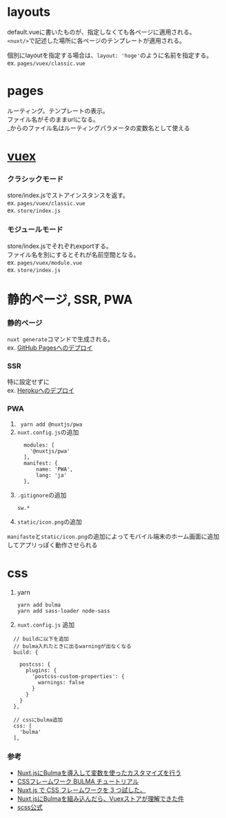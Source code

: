 # layouts
default.vueに書いたものが、指定しなくても各ページに適用される。    
`<nuxt/>`で記述した場所に各ページのテンプレートが適用される。     
      
個別にlayoutを指定する場合は、`layout: 'hoge'`のように名前を指定する。      
ex. `pages/vuex/classic.vue`    

# pages
ルーティング。テンプレートの表示。      
ファイル名がそのままurlになる。    
_からのファイル名はルーティングパラメータの変数名として使える    

# [vuex](https://ja.nuxtjs.org/guide/vuex-store/)    
### クラシックモード
store/index.jsでストアインスタンスを返す。    
ex. `pages/vuex/classic.vue`       
ex. `store/index.js`

### モジュールモード
store/index.jsでそれぞれexportする。    
ファイル名を別にするとそれが名前空間となる。    
ex. `pages/vuex/module.vue`     
ex. `store/index.js`


# 静的ページ, SSR, PWA
### 静的ページ
`nuxt generate`コマンドで生成される。     
ex. [GitHub Pagesへのデプロイ](https://ja.nuxtjs.org/faq/github-pages)

### SSR
特に設定せずに        
ex. [Herokuへのデプロイ](https://ja.nuxtjs.org/faq/heroku-deployment)

### PWA
1. ` yarn add @nuxtjs/pwa`
1. `nuxt.config.js`の追加
   ```
     modules: [
       '@nuxtjs/pwa'
     ],
     manifest: {
         name: 'PWA',
         lang: 'ja'
     },
   ```
1. `.gitignore`の追加
   ```
   sw.*
   ```
1. `static/icon.png`の追加

 `manifaste`と`static/icon.png`の追加によってモバイル端末のホーム画面に追加してアプリっぽく動作させられる

# css
1. yarn
   ```
   yarn add bulma
   yarn add sass-loader node-sass
   ```

1. `nuxt.config.js` 追加
```
  // buildに以下を追加
  // bulma入れたときに出るwarningが出なくなる
  build: {

    postcss: {
      plugins: {
        'postcss-custom-properties': {
          warnings: false
        }
      }
    }
  },
  
  // cssにbulma追加
  css: [
    'bulma'
  ],
```

### 参考
- [Nuxt.jsにBulmaを導入して変数を使ったカスタマイズを行う](https://qiita.com/mnmemo/items/5eb4fb8cbfe17670fd36)
- [CSSフレームワーク BULMA チュートリアル](https://qiita.com/ochiochi/items/de1afd2d3fc8f6d3ea55)
- [Nuxt.js で CSS フレームワークを 3 つ試した。](https://qiita.com/high-u/items/b8c708cd3795d2ab4a13#bulma-scss%E7%B7%A8)
- [Nuxt.jsにBulmaを組み込んだら、Vuexストアが理解できた件](https://qiita.com/isamusuzuki/items/5ec800e423a3a56ef03d)
- [scss公式](https://sass-lang.com/guide)

